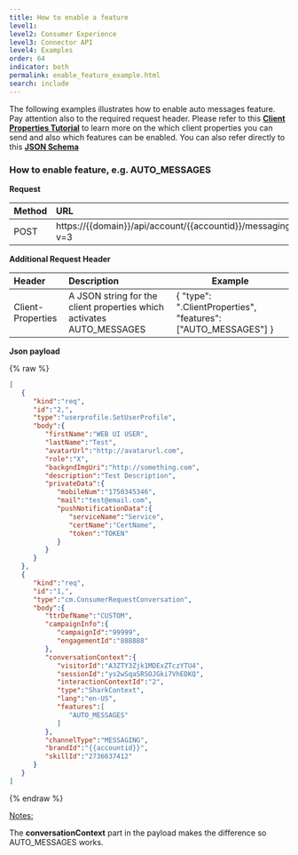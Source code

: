 ```yaml
---
title: How to enable a feature
level1:
level2: Consumer Experience
level3: Connector API
level4: Examples
order: 64
indicator: both
permalink: enable_feature_example.html
search: include
---
```


The following examples illustrates how to enable auto messages feature. Pay attention also to the required request header. Please refer to this [**Client Properties Tutorial**](https://developers.liveperson.com/consumer-int-client-props.html) to learn more on the which client properties you can send and also which features can be enabled. You can also refer directly to this [**JSON Schema**](https://developers.liveperson.com/assets/schema/infra/clientPropertiesHeader.json)

### How to enable feature, e.g. AUTO_MESSAGES

**Request**

| Method | URL  |
| :--- | :--- |
| POST | https://\{\{domain\}\}/api/account/\{\{accountid\}\}/messaging/consumer/conversation?v=3 |

**Additional Request Header**

| Header | Description | Example |
| :--- | :--- | --- |
| Client-Properties | A JSON string for the client properties which activates AUTO_MESSAGES | { "type": ".ClientProperties", "features": ["AUTO_MESSAGES"] } |

**Json payload**

{% raw %}
```json
[  
   {  
      "kind":"req",
      "id":"2,",
      "type":"userprofile.SetUserProfile",
      "body":{  
         "firstName":"WEB UI USER",
         "lastName":"Test",
         "avatarUrl":"http://avatarurl.com",
         "role":"X",
         "backgndImgUri":"http://something.com",
         "description":"Test Description",
         "privateData":{  
            "mobileNum":"1750345346",
            "mail":"test@email.com",
            "pushNotificationData":{  
               "serviceName":"Service",
               "certName":"CertName",
               "token":"TOKEN"
            }
         }
      }
   },
   {  
      "kind":"req",
      "id":"1,",
      "type":"cm.ConsumerRequestConversation",
      "body":{  
         "ttrDefName":"CUSTOM",
         "campaignInfo":{  
            "campaignId":"99999",
            "engagementId":"888888"
         },
         "conversationContext":{  
            "visitorId":"A3ZTY3Zjk1MDExZTczYTU4",
            "sessionId":"ys2wSqaSRSOJGki7VhEDKQ",
            "interactionContextId":"2",
            "type":"SharkContext",
            "lang":"en-US",
            "features":[  
               "AUTO_MESSAGES"
            ]
         },
         "channelType":"MESSAGING",
         "brandId":"{{accountid}}",
         "skillId":"2736637412"
      }
   }
]
```
{% endraw %}

<span style="text-decoration:underline">Notes:</span>

The __conversationContext__ part in the payload makes the difference so AUTO_MESSAGES works.
